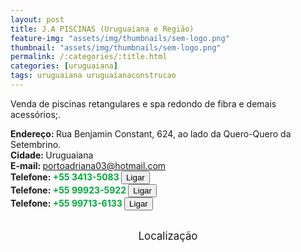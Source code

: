 ```yaml
---
layout: post
title: J.A PISCINAS (Uruguaiana e Região)
feature-img: "assets/img/thumbnails/sem-logo.png"
thumbnail: "assets/img/thumbnails/sem-logo.png"
permalink: /:categories/:title.html
categories: [uruguaiana]
tags: uruguaiana uruguaianaconstrucao
---
```

Venda de piscinas retangulares e spa redondo de fibra e demais acessórios;.<br />
<!-- more -->
<b>Endereço: </b>Rua Benjamin Constant, 624, ao lado da Quero-Quero da Setembrino.<br />
<b>Cidade: </b>Uruguaiana<br />
<b>E-mail: </b>portoadriana03@hotmail.com<br />
<b>Telefone: <span style="color: #00ab3a;">+55 3413-5083</span> <a href="tel:5534135083"><button class="ligar">Ligar</button></a></b><br />
<b>Telefone: <span style="color: #00ab3a;">+55 99923-5922</span> <a href="tel:55999235922"><button class="ligar">Ligar</button></b></a><br />
<b>Telefone: <span style="color: #00ab3a;">+55 99713-6133</span> <a href="tel:55997136133"><button class="ligar">Ligar</button></b></a><br />
<br />
<style>
      #map {
        height: 400px;
        width: 100%;
       }
    </style>

<div style="font-size: larger; text-align: center;">
Localização</div>
<div id="map">
<script>
      function initMap() {
        var uluru = {lat: -29.7479217, lng: -57.0769178};
        var map = new google.maps.Map(document.getElementById('map'), {
          zoom: 17,
          center: uluru
        });
        var marker = new google.maps.Marker({
          position: uluru,
          map: map
        });
      }
    </script>
    <script async="" defer="" src="https://maps.googleapis.com/maps/api/js?key=AIzaSyDDc8SHLmOesJRaXCW0fZ2ST09W4s0ME5g&amp;callback=initMap">
    </script>
</div>
